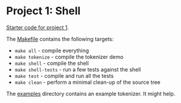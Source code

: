 # Project 1: Shell

[Starter code for project 1](https://course.ccs.neu.edu/cs3650f22/p1.html).

The [Makefile](Makefile) contains the following targets:

- `make all` - compile everything
- `make tokenize` - compile the tokenizer demo
- `make shell` - compile the shell
- `make shell-tests` - run a few tests against the shell
- `make test` - compile and run all the tests
- `make clean` - perform a minimal clean-up of the source tree


The [examples](examples/) directory contains an example tokenizer. It might help.
